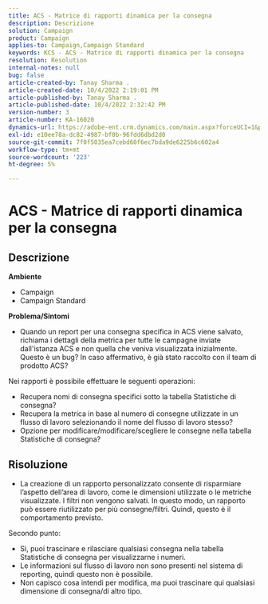 ```yaml
---
title: ACS - Matrice di rapporti dinamica per la consegna
description: Descrizione
solution: Campaign
product: Campaign
applies-to: Campaign,Campaign Standard
keywords: KCS - ACS - Matrice di rapporti dinamica per la consegna
resolution: Resolution
internal-notes: null
bug: false
article-created-by: Tanay Sharma .
article-created-date: 10/4/2022 2:19:01 PM
article-published-by: Tanay Sharma .
article-published-date: 10/4/2022 2:32:42 PM
version-number: 3
article-number: KA-16020
dynamics-url: https://adobe-ent.crm.dynamics.com/main.aspx?forceUCI=1&pagetype=entityrecord&etn=knowledgearticle&id=4296257c-ef43-ed11-bba2-0022480868ff
exl-id: e10ee78a-dc82-4987-bf0b-96fdd6dbd2d0
source-git-commit: 7f0f5035ea7cebd60f6ec7bda9de6225b6c602a4
workflow-type: tm+mt
source-wordcount: '223'
ht-degree: 5%

---
```


# ACS - Matrice di rapporti dinamica per la consegna

## Descrizione

<b>Ambiente</b>
- Campaign
- Campaign Standard




<b>Problema/Sintomi</b>

- Quando un report per una consegna specifica in ACS viene salvato, richiama i dettagli della metrica per tutte le campagne inviate dall&#39;istanza ACS e non quella che veniva visualizzata inizialmente. Questo è un bug? In caso affermativo, è già stato raccolto con il team di prodotto ACS?


Nei rapporti è possibile effettuare le seguenti operazioni:

- Recupera nomi di consegna specifici sotto la tabella Statistiche di consegna?
- Recupera la metrica in base al numero di consegne utilizzate in un flusso di lavoro selezionando il nome del flusso di lavoro stesso?
- Opzione per modificare/modificare/scegliere le consegne nella tabella Statistiche di consegna?





## Risoluzione


- La creazione di un rapporto personalizzato consente di risparmiare l’aspetto dell’area di lavoro, come le dimensioni utilizzate o le metriche visualizzate. I filtri non vengono salvati. In questo modo, un rapporto può essere riutilizzato per più consegne/filtri. Quindi, questo è il comportamento previsto.


Secondo punto:



- Sì, puoi trascinare e rilasciare qualsiasi consegna nella tabella Statistiche di consegna per visualizzarne i numeri.
- Le informazioni sul flusso di lavoro non sono presenti nel sistema di reporting, quindi questo non è possibile.
- Non capisco cosa intendi per modifica, ma puoi trascinare qui qualsiasi dimensione di consegna/di altro tipo.
